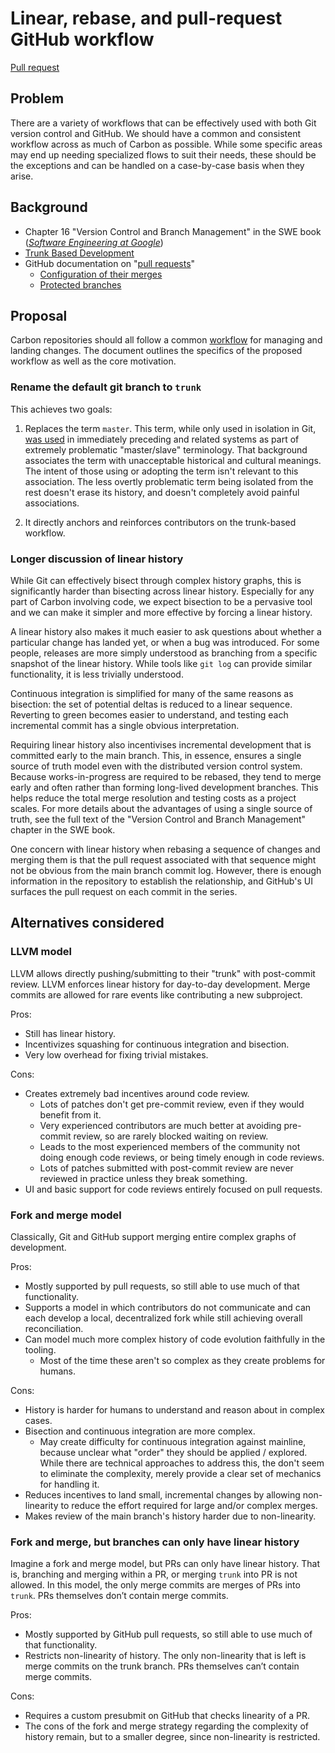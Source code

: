 # Linear, rebase, and pull-request GitHub workflow

<!--
Part of the Carbon Language project, under the Apache License v2.0 with LLVM
Exceptions. See /LICENSE for license information.
SPDX-License-Identifier: Apache-2.0 WITH LLVM-exception
-->

[Pull request](https://github.com/carbon-language/carbon-lang/pull/29)

## Problem

There are a variety of workflows that can be effectively used with both Git
version control and GitHub. We should have a common and consistent workflow
across as much of Carbon as possible. While some specific areas may end up
needing specialized flows to suit their needs, these should be the exceptions
and can be handled on a case-by-case basis when they arise.

## Background

- Chapter 16 "Version Control and Branch Management" in the SWE book
  (_[Software Engineering at Google](https://www.amazon.com/Software-Engineering-Google-Lessons-Programming/dp/1492082791)_)
- [Trunk Based Development](https://trunkbaseddevelopment.com/)
- GitHub documentation on
  "[pull requests](https://help.github.com/en/github/collaborating-with-issues-and-pull-requests/about-pull-requests)"
  - [Configuration of their merges](https://help.github.com/en/github/administering-a-repository/configuring-pull-request-merges)
  - [Protected branches](https://help.github.com/en/github/administering-a-repository/about-protected-branches)

## Proposal

Carbon repositories should all follow a common
[workflow](/docs/project/pull_request_workflow.md) for managing and landing
changes. The document outlines the specifics of the proposed workflow as well as
the core motivation.

### Rename the default git branch to `trunk`

This achieves two goals:

1. Replaces the term `master`. This term, while only used in isolation in Git,
   [was used](https://mail.gnome.org/archives/desktop-devel-list/2019-May/msg00066.html)
   in immediately preceding and related systems as part of extremely problematic
   "master/slave" terminology. That background associates the term with
   unacceptable historical and cultural meanings. The intent of those using or
   adopting the term isn't relevant to this association. The less overtly
   problematic term being isolated from the rest doesn't erase its history, and
   doesn't completely avoid painful associations.

2. It directly anchors and reinforces contributors on the trunk-based workflow.

### Longer discussion of linear history

While Git can effectively bisect through complex history graphs, this is
significantly harder than bisecting across linear history. Especially for any
part of Carbon involving code, we expect bisection to be a pervasive tool and we
can make it simpler and more effective by forcing a linear history.

A linear history also makes it much easier to ask questions about whether a
particular change has landed yet, or when a bug was introduced. For some people,
releases are more simply understood as branching from a specific snapshot of the
linear history. While tools like `git log` can provide similar functionality, it
is less trivially understood.

Continuous integration is simplified for many of the same reasons as bisection:
the set of potential deltas is reduced to a linear sequence. Reverting to green
becomes easier to understand, and testing each incremental commit has a single
obvious interpretation.

Requiring linear history also incentivises incremental development that is
committed early to the main branch. This, in essence, ensures a single source of
truth model even with the distributed version control system. Because
works-in-progress are required to be rebased, they tend to merge early and often
rather than forming long-lived development branches. This helps reduce the total
merge resolution and testing costs as a project scales. For more details about
the advantages of using a single source of truth, see the full text of the
"Version Control and Branch Management" chapter in the SWE book.

One concern with linear history when rebasing a sequence of changes and merging
them is that the pull request associated with that sequence might not be obvious
from the main branch commit log. However, there is enough information in the
repository to establish the relationship, and GitHub's UI surfaces the pull
request on each commit in the series.

## Alternatives considered

### LLVM model

LLVM allows directly pushing/submitting to their "trunk" with post-commit
review. LLVM enforces linear history for day-to-day development. Merge commits
are allowed for rare events like contributing a new subproject.

Pros:

- Still has linear history.
- Incentivizes squashing for continuous integration and bisection.
- Very low overhead for fixing trivial mistakes.

Cons:

- Creates extremely bad incentives around code review.
  - Lots of patches don't get pre-commit review, even if they would benefit from
    it.
  - Very experienced contributors are much better at avoiding pre-commit review,
    so are rarely blocked waiting on review.
  - Leads to the most experienced members of the community not doing enough code
    reviews, or being timely enough in code reviews.
  - Lots of patches submitted with post-commit review are never reviewed in
    practice unless they break something.
- UI and basic support for code reviews entirely focused on pull requests.

### Fork and merge model

Classically, Git and GitHub support merging entire complex graphs of
development.

Pros:

- Mostly supported by pull requests, so still able to use much of that
  functionality.
- Supports a model in which contributors do not communicate and can each develop
  a local, decentralized fork while still achieving overall reconciliation.
- Can model much more complex history of code evolution faithfully in the
  tooling.
  - Most of the time these aren't so complex as they create problems for humans.

Cons:

- History is harder for humans to understand and reason about in complex cases.
- Bisection and continuous integration are more complex.
  - May create difficulty for continuous integration against mainline, because
    unclear what "order" they should be applied / explored. While there are
    technical approaches to address this, the don't seem to eliminate the
    complexity, merely provide a clear set of mechanics for handling it.
- Reduces incentives to land small, incremental changes by allowing
  non-linearity to reduce the effort required for large and/or complex merges.
- Makes review of the main branch's history harder due to non-linearity.

### Fork and merge, but branches can only have linear history

Imagine a fork and merge model, but PRs can only have linear history. That is,
branching and merging within a PR, or merging `trunk` into PR is not allowed. In
this model, the only merge commits are merges of PRs into `trunk`. PRs
themselves don’t contain merge commits.

Pros:

- Mostly supported by GitHub pull requests, so still able to use much of that
  functionality.
- Restricts non-linearity of history. The only non-linearity that is left is
  merge commits on the trunk branch. PRs themselves can’t contain merge commits.

Cons:

- Requires a custom presubmit on GitHub that checks linearity of a PR.
- The cons of the fork and merge strategy regarding the complexity of history
  remain, but to a smaller degree, since non-linearity is restricted.

